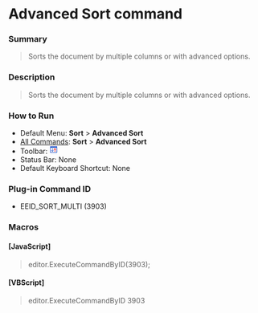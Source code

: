 # Advanced Sort command

### Summary

> Sorts the document by multiple columns or with advanced options.

### Description

> Sorts the document by multiple columns or with advanced options.

### How to Run

- Default Menu: **Sort** \> **Advanced Sort**
- [All Commands](../tools/all_commands): **Sort** \> **Advanced Sort**
- Toolbar: ![](../../images/sortbymultiple.gif)
- Status Bar: None
- Default Keyboard Shortcut: None

### Plug-in Command ID

- EEID\_SORT\_MULTI (3903)

### Macros

#### \[JavaScript\]

> editor.ExecuteCommandByID(3903);

#### \[VBScript\]

> editor.ExecuteCommandByID 3903
